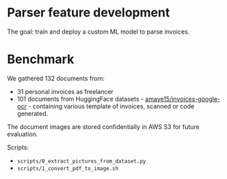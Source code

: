 # Parser feature development

The goal: train and deploy a custom ML model to parse invoices.

# Benchmark

We gathered 132 documents from:
- 31 personal invoices as freelancer
- 101 documents from HuggingFace datasets - [amaye15/invoices-google-ocr](https://huggingface.co/datasets/amaye15/invoices-google-ocr) - containing various template of invoices, scanned or code generated. 

The document images are stored confidentially in AWS S3 for future evaluation.

Scripts:
- `scripts/0_extract_pictures_from_dataset.py`
- `scripts/1_convert_pdf_to_image.sh`
